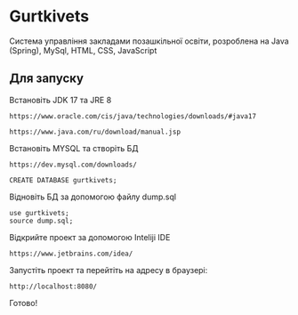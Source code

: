 # Gurtkivets
Система управління закладами позашкільної освіти, розроблена на Java (Spring), MySql, HTML, CSS, JavaScript

## Для запуску

Встановіть JDK 17 та JRE 8

```
https://www.oracle.com/cis/java/technologies/downloads/#java17
```

```
https://www.java.com/ru/download/manual.jsp
```

Встановіть MYSQL та створіть БД
```
https://dev.mysql.com/downloads/
```

```
CREATE DATABASE gurtkivets;
```

Відновіть БД за допомогою файлу dump.sql
```
use gurtkivets;
source dump.sql;
```

Відкрийте проект за допомогою Inteliji IDE
```
https://www.jetbrains.com/idea/
```

Запустіть проект та перейтіть на адресу в браузері:

```
http://localhost:8080/
```

Готово!

